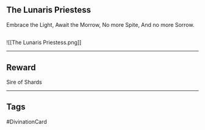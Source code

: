 ## The Lunaris Priestess
Embrace the Light,
Await the Morrow,
No more Spite,
And no more Sorrow.
## 
![[The Lunaris Priestess.png]]

---
## Reward
Sire of Shards

---
## Tags
#DivinationCard